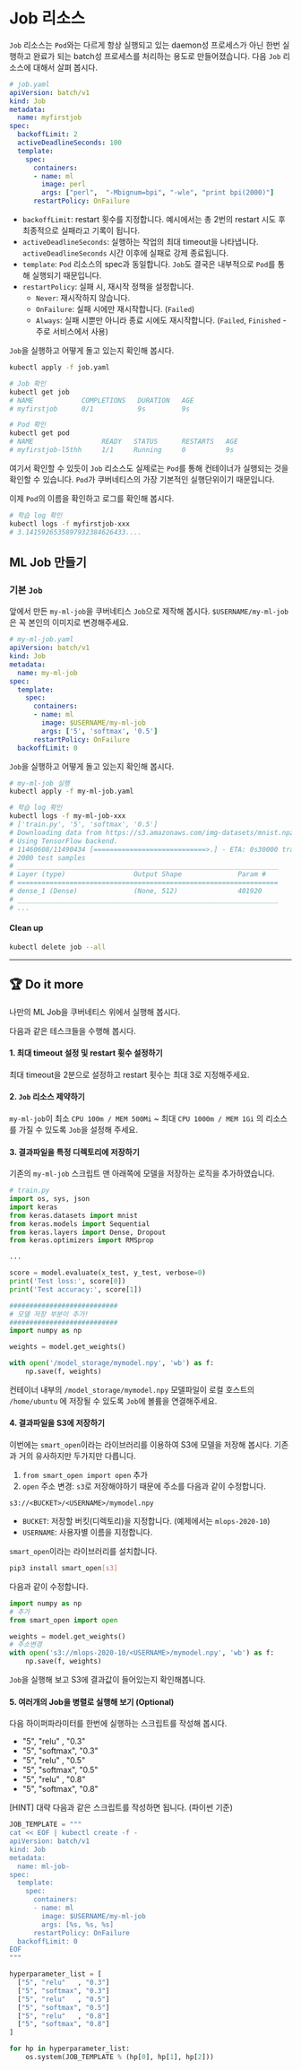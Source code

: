 # Job 리소스

`Job` 리소스는 `Pod`와는 다르게 항상 실행되고 있는 daemon성 프로세스가 아닌 한번 실행하고 완료가 되는 batch성 프로세스를 처리하는 용도로 만들어졌습니다. 다음 `Job` 리소스에 대해서 살펴 봅시다.

```yaml
# job.yaml
apiVersion: batch/v1
kind: Job
metadata:
  name: myfirstjob
spec:
  backoffLimit: 2
  activeDeadlineSeconds: 100
  template:
    spec:
      containers:
      - name: ml
        image: perl
        args: ["perl",  "-Mbignum=bpi", "-wle", "print bpi(2000)"]
      restartPolicy: OnFailure
```

- `backoffLimit`: restart 횟수를 지정합니다. 예시에서는 총 2번의 restart 시도 후 최종적으로 실패라고 기록이 됩니다.
- `activeDeadlineSeconds`: 실행하는 작업의 최대 timeout을 나타냅니다. `activeDeadlineSeconds` 시간 이후에 실패로 강제 종료됩니다.
- `template`: `Pod` 리소스의 spec과 동일합니다. `Job`도 결국은 내부적으로 `Pod`를 통해 실행되기 때문입니다.
- `restartPolicy`: 실패 시, 재시작 정책을 설정합니다.
    - `Never`: 재시작하지 않습니다.
    - `OnFailure`: 실패 시에만 재시작합니다. (`Failed`)
    - `Always`: 실패 시뿐만 아니라 종료 시에도 재시작합니다. (`Failed`, `Finished` - 주로 서비스에서 사용)


`Job`을 실행하고 어떻게 돌고 있는지 확인해 봅시다.

```bash
kubectl apply -f job.yaml

# Job 확인
kubectl get job
# NAME            COMPLETIONS   DURATION   AGE
# myfirstjob      0/1           9s         9s

# Pod 확인
kubectl get pod
# NAME                 READY   STATUS      RESTARTS   AGE
# myfirstjob-l5thh     1/1     Running     0          9s
```

여기서 확인할 수 있듯이 `Job` 리소스도 실제로는 `Pod`를 통해 컨테이너가 실행되는 것을 확인할 수 있습니다. `Pod`가 쿠버네티스의 가장 기본적인 실행단위이기 때문입니다.

이제 `Pod`의 이름을 확인하고 로그를 확인해 봅시다.

```bash
# 학습 log 확인
kubectl logs -f myfirstjob-xxx
# 3.1415926535897932384626433....
```

## ML Job 만들기

### 기본 `Job`

앞에서 만든 `my-ml-job`을 쿠버네티스 `Job`으로 제작해 봅시다. `$USERNAME/my-ml-job`은 꼭 본인의 이미지로 변경해주세요.

```yaml
# my-ml-job.yaml
apiVersion: batch/v1
kind: Job
metadata:
  name: my-ml-job
spec:
  template:
    spec:
      containers:
      - name: ml
        image: $USERNAME/my-ml-job
        args: ['5', 'softmax', '0.5']
      restartPolicy: OnFailure
  backoffLimit: 0
```

`Job`을 실행하고 어떻게 돌고 있는지 확인해 봅시다.

```bash
# my-ml-job 실행
kubectl apply -f my-ml-job.yaml

# 학습 log 확인
kubectl logs -f my-ml-job-xxx
# ['train.py', '5', 'softmax', '0.5']
# Downloading data from https://s3.amazonaws.com/img-datasets/mnist.npz
# Using TensorFlow backend.
# 11460608/11490434 [============================>.] - ETA: 0s30000 train samples
# 2000 test samples
# _________________________________________________________________
# Layer (type)                 Output Shape              Param #
# =================================================================
# dense_1 (Dense)              (None, 512)               401920
# _________________________________________________________________
# ...
```

#### Clean up

```bash
kubectl delete job --all
```

---

## :trophy: Do it more

나만의 ML Job을 쿠버네티스 위에서 실행해 봅시다.

다음과 같은 테스크들을 수행해 봅시다.


#### 1. 최대 timeout 설정 및 restart 휫수 설정하기

최대 timeout을 2분으로 설정하고 restart 횟수는 최대 3로 지정해주세요.

#### 2. `Job` 리소스 제약하기

`my-ml-job`이 최소 `CPU 100m / MEM 500Mi` ~ 최대 `CPU 1000m / MEM 1Gi` 의 리소스를 가질 수 있도록 `Job`을 설정해 주세요.

#### 3. 결과파일을 특정 디렉토리에 저장하기

기존의 `my-ml-job` 스크립트 맨 아래쪽에 모델을 저장하는 로직을 추가하였습니다.

```python
# train.py
import os, sys, json
import keras
from keras.datasets import mnist
from keras.models import Sequential
from keras.layers import Dense, Dropout
from keras.optimizers import RMSprop

...

score = model.evaluate(x_test, y_test, verbose=0)
print('Test loss:', score[0])
print('Test accuracy:', score[1])

###########################
# 모델 저장 부분이 추가!
###########################
import numpy as np

weights = model.get_weights()

with open('/model_storage/mymodel.npy', 'wb') as f:
    np.save(f, weights)
```

컨테이너 내부의 `/model_storage/mymodel.npy` 모델파일이 로컬 호스트의 `/home/ubuntu` 에 저장될 수 있도록 `Job`에 볼륨을 연결해주세요.

#### 4. 결과파일을 S3에 저장하기

이번에는 `smart_open`이라는 라이브러리를 이용하여 S3에 모델을 저장해 봅시다. 기존과 거의 유사하지만 두가지만 다릅니다.

1. `from smart_open import open` 추가
2. `open` 주소 변경: `s3`로 저장해야하기 때문에 주소를 다음과 같이 수정합니다.

`s3://<BUCKET>/<USERNAME>/mymodel.npy`

- `BUCKET`: 저장할 버킷(디렉토리)을 지정합니다. (예제에서는 `mlops-2020-10`)
- `USERNAME`: 사용자별 이름을 지정합니다.

`smart_open`이라는 라이브러리를 설치합니다.

```bash
pip3 install smart_open[s3]
```

다음과 같이 수정합니다.

```python
import numpy as np
# 추가
from smart_open import open

weights = model.get_weights()
# 주소변경
with open('s3://mlops-2020-10/<USERNAME>/mymodel.npy', 'wb') as f:
    np.save(f, weights)
```

`Job`을 실행해 보고 S3에 결과값이 들어있는지 확인해봅니다.

#### 5. 여러개의 Job을 병렬로 실행해 보기 (Optional)

다음 하이퍼파라미터를 한번에 실행하는 스크립트를 작성해 봅시다.

- "5", "relu"   , "0.3"
- "5", "softmax", "0.3"
- "5", "relu"   , "0.5"
- "5", "softmax", "0.5"
- "5", "relu"   , "0.8"
- "5", "softmax", "0.8"

[HINT] 대략 다음과 같은 스크립트를 작성하면 됩니다. (파이썬 기준)

```python
JOB_TEMPLATE = """
cat << EOF | kubectl create -f -
apiVersion: batch/v1
kind: Job
metadata:
  name: ml-job-
spec:
  template:
    spec:
      containers:
      - name: ml
        image: $USERNAME/my-ml-job
        args: [%s, %s, %s]
      restartPolicy: OnFailure
  backoffLimit: 0
EOF
"""

hyperparameter_list = [
  ["5", "relu"   , "0.3"]
  ["5", "softmax", "0.3"]
  ["5", "relu"   , "0.5"]
  ["5", "softmax", "0.5"]
  ["5", "relu"   , "0.8"]
  ["5", "softmax", "0.8"]
]

for hp in hyperparameter_list:
    os.system(JOB_TEMPLATE % (hp[0], hp[1], hp[2]))
```